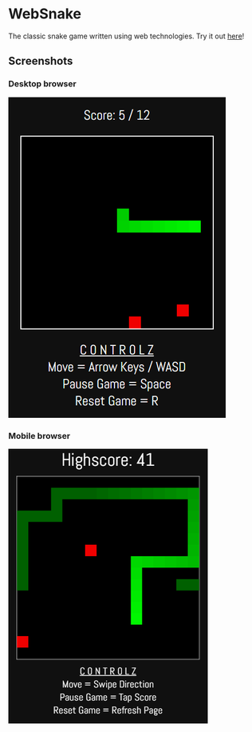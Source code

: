# WebSnake
The classic snake game written using web technologies. Try it out [here](https://htmlpreview.github.io/?https://github.com/JamiKettunen/WebSnake/blob/master/index.html)!

## Screenshots

### Desktop browser
![Desktop preview](/GitHub/desktop-preview.png)

### Mobile browser
![Mobile preview](/GitHub/mobile-preview.png)

